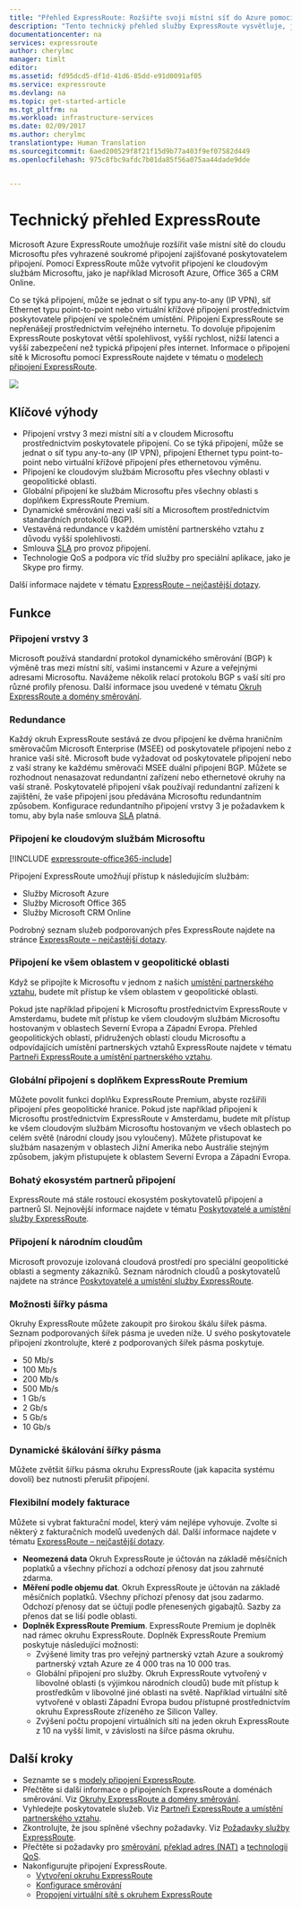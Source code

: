 ```yaml
---
title: "Přehled ExpressRoute: Rozšiřte svoji místní síť do Azure pomocí vyhrazeného soukromého připojení | Dokumentace Microsoftu"
description: "Tento technický přehled služby ExpressRoute vysvětluje, jak funguje spojení ExpressRoute a jak můžete svoji místní síť rozšířit do Azure pomocí vyhrazeného soukromého připojení."
documentationcenter: na
services: expressroute
author: cherylmc
manager: timlt
editor: 
ms.assetid: fd95dcd5-df1d-41d6-85dd-e91d0091af05
ms.service: expressroute
ms.devlang: na
ms.topic: get-started-article
ms.tgt_pltfrm: na
ms.workload: infrastructure-services
ms.date: 02/09/2017
ms.author: cherylmc
translationtype: Human Translation
ms.sourcegitcommit: 6aed200529f8f21f15d9b77a403f9ef07582d449
ms.openlocfilehash: 975c8fbc9afdc7b01da85f56a075aa44dade9dde


---
```

# <a name="expressroute-technical-overview"></a>Technický přehled ExpressRoute
Microsoft Azure ExpressRoute umožňuje rozšířit vaše místní sítě do cloudu Microsoftu přes vyhrazené soukromé připojení zajišťované poskytovatelem připojení. Pomocí ExpressRoute může vytvořit připojení ke cloudovým službám Microsoftu, jako je například Microsoft Azure, Office 365 a CRM Online. 

Co se týká připojení, může se jednat o síť typu any-to-any (IP VPN), síť Ethernet typu point-to-point nebo virtuální křížové připojení prostřednictvím poskytovatele připojení ve společném umístění. Připojení ExpressRoute se nepřenášejí prostřednictvím veřejného internetu. To dovoluje připojením ExpressRoute poskytovat větší spolehlivost, vyšší rychlost, nižší latenci a vyšší zabezpečení než typická připojení přes internet. Informace o připojení sítě k Microsoftu pomocí ExpressRoute najdete v tématu o [modelech připojení ExpressRoute](expressroute-connectivity-models.md).

![](./media/expressroute-introduction/expressroute-connection-overview-diagram.png)

## <a name="key-benefits"></a>Klíčové výhody

* Připojení vrstvy 3 mezi místní sítí a v cloudem Microsoftu prostřednictvím poskytovatele připojení. Co se týká připojení, může se jednat o síť typu any-to-any (IP VPN), připojení Ethernet typu point-to-point nebo virtuální křížové připojení přes ethernetovou výměnu.
* Připojení ke cloudovým službám Microsoftu přes všechny oblasti v geopolitické oblasti.
* Globální připojení ke službám Microsoftu přes všechny oblasti s doplňkem ExpressRoute Premium.
* Dynamické směrování mezi vaší sítí a Microsoftem prostřednictvím standardních protokolů (BGP).
* Vestavěná redundance v každém umístění partnerského vztahu z důvodu vyšší spolehlivosti.
* Smlouva [SLA](https://azure.microsoft.com/support/legal/sla/) pro provoz připojení.
* Technologie QoS a podpora víc tříd služby pro speciální aplikace, jako je Skype pro firmy.

Další informace najdete v tématu [ExpressRoute – nejčastější dotazy](expressroute-faqs.md).

## <a name="features"></a>Funkce

### <a name="layer-3-connectivity"></a>Připojení vrstvy 3
Microsoft používá standardní protokol dynamického směrování (BGP) k výměně tras mezi místní sítí, vašimi instancemi v Azure a veřejnými adresami Microsoftu.  Navážeme několik relací protokolu BGP s vaší sítí pro různé profily přenosu. Další informace jsou uvedené v tématu [Okruh ExpressRoute a domény směrování](expressroute-circuit-peerings.md).

### <a name="redundancy"></a>Redundance
Každý okruh ExpressRoute sestává ze dvou připojení ke dvěma hraničním směrovačům Microsoft Enterprise (MSEE) od poskytovatele připojení nebo z hranice vaší sítě. Microsoft bude vyžadovat od poskytovatele připojení nebo z vaší strany ke každému směrovači MSEE duální připojení BGP. Můžete se rozhodnout nenasazovat redundantní zařízení nebo ethernetové okruhy na vaší straně. Poskytovatelé připojení však používají redundantní zařízení k zajištění, že vaše připojení jsou předávána Microsoftu redundantním způsobem. Konfigurace redundantního připojení vrstvy 3 je požadavkem k tomu, aby byla naše smlouva [SLA](https://azure.microsoft.com/support/legal/sla/) platná. 

### <a name="connectivity-to-microsoft-cloud-services"></a>Připojení ke cloudovým službám Microsoftu
[!INCLUDE [expressroute-office365-include](../../includes/expressroute-office365-include.md)]

Připojení ExpressRoute umožňují přístup k následujícím službám:

* Služby Microsoft Azure
* Služby Microsoft Office 365
* Služby Microsoft CRM Online 

Podrobný seznam služeb podporovaných přes ExpressRoute najdete na stránce [ExpressRoute – nejčastější dotazy](expressroute-faqs.md).

### <a name="connectivity-to-all-regions-within-a-geopolitical-region"></a>Připojení ke všem oblastem v geopolitické oblasti
Když se připojíte k Microsoftu v jednom z našich [umístění partnerského vztahu](expressroute-locations.md), budete mít přístup ke všem oblastem v geopolitické oblasti. 

Pokud jste například připojení k Microsoftu prostřednictvím ExpressRoute v Amsterdamu, budete mít přístup ke všem cloudovým službám Microsoftu hostovaným v oblastech Severní Evropa a Západní Evropa. Přehled geopolitických oblastí, přidružených oblastí cloudu Microsoftu a odpovídajících umístění partnerských vztahů ExpressRoute najdete v tématu [Partneři ExpressRoute a umístění partnerského vztahu](expressroute-locations.md).

### <a name="global-connectivity-with-expressroute-premium-add-on"></a>Globální připojení s doplňkem ExpressRoute Premium
Můžete povolit funkci doplňku ExpressRoute Premium, abyste rozšířili připojení přes geopolitické hranice. Pokud jste například připojení k Microsoftu prostřednictvím ExpressRoute v Amsterdamu, budete mít přístup ke všem cloudovým službám Microsoftu hostovaným ve všech oblastech po celém světě (národní cloudy jsou vyloučeny). Můžete přistupovat ke službám nasazeným v oblastech Jižní Amerika nebo Austrálie stejným způsobem, jakým přistupujete k oblastem Severní Evropa a Západní Evropa.

### <a name="rich-connectivity-partner-ecosystem"></a>Bohatý ekosystém partnerů připojení
ExpressRoute má stále rostoucí ekosystém poskytovatelů připojení a partnerů SI. Nejnovější informace najdete v tématu [Poskytovatelé a umístění služby ExpressRoute](expressroute-locations.md).

### <a name="connectivity-to-national-clouds"></a>Připojení k národním cloudům
Microsoft provozuje izolovaná cloudová prostředí pro speciální geopolitické oblasti a segmenty zákazníků. Seznam národních cloudů a poskytovatelů najdete na stránce [Poskytovatelé a umístění služby ExpressRoute](expressroute-locations.md).

### <a name="bandwidth-options"></a>Možnosti šířky pásma
Okruhy ExpressRoute můžete zakoupit pro širokou škálu šířek pásma. Seznam podporovaných šířek pásma je uveden níže. U svého poskytovatele připojení zkontrolujte, které z podporovaných šířek pásma poskytuje.

* 50 Mb/s
* 100 Mb/s
* 200 Mb/s
* 500 Mb/s
* 1 Gb/s
* 2 Gb/s
* 5 Gb/s
* 10 Gb/s

### <a name="dynamic-scaling-of-bandwidth"></a>Dynamické škálování šířky pásma
Můžete zvětšit šířku pásma okruhu ExpressRoute (jak kapacita systému dovolí) bez nutnosti přerušit připojení. 

### <a name="flexible-billing-models"></a>Flexibilní modely fakturace
Můžete si vybrat fakturační model, který vám nejlépe vyhovuje. Zvolte si některý z fakturačních modelů uvedených dál. Další informace najdete v tématu [ExpressRoute – nejčastější dotazy](expressroute-faqs.md).

* **Neomezená data** Okruh ExpressRoute je účtován na základě měsíčních poplatků a všechny příchozí a odchozí přenosy dat jsou zahrnuté zdarma. 
* **Měření podle objemu dat**. Okruh ExpressRoute je účtován na základě měsíčních poplatků. Všechny příchozí přenosy dat jsou zadarmo. Odchozí přenosy dat se účtují podle přenesených gigabajtů. Sazby za přenos dat se liší podle oblasti.
* **Doplněk ExpressRoute Premium**. ExpressRoute Premium je doplněk nad rámec okruhu ExpressRoute. Doplněk ExpressRoute Premium poskytuje následující možnosti: 
  * Zvýšené limity tras pro veřejný partnerský vztah Azure a soukromý partnerský vztah Azure ze 4 000 tras na 10 000 tras.
  * Globální připojení pro služby. Okruh ExpressRoute vytvořený v libovolné oblasti (s výjimkou národních cloudů) bude mít přístup k prostředkům v libovolné jiné oblasti na světě. Například virtuální sítě vytvořené v oblasti Západní Evropa budou přístupné prostřednictvím okruhu ExpressRoute zřízeného ze Silicon Valley.
  * Zvýšení počtu propojení virtuálních sítí na jeden okruh ExpressRoute z 10 na vyšší limit, v závislosti na šířce pásma okruhu.

## <a name="next-steps"></a>Další kroky

* Seznamte se s [modely připojení ExpressRoute](expressroute-connectivity-models.md).
* Přečtěte si další informace o připojeních ExpressRoute a doménách směrování. Viz [Okruhy ExpressRoute a domény směrování](expressroute-circuit-peerings.md).
* Vyhledejte poskytovatele služeb. Viz [Partneři ExpressRoute a umístění partnerského vztahu](expressroute-locations.md).
* Zkontrolujte, že jsou splněné všechny požadavky. Viz [Požadavky služby ExpressRoute](expressroute-prerequisites.md).
* Přečtěte si požadavky pro [směrování](expressroute-routing.md), [překlad adres (NAT)](expressroute-nat.md) a [technologii QoS](expressroute-qos.md).
* Nakonfigurujte připojení ExpressRoute.
  * [Vytvoření okruhu ExpressRoute](expressroute-howto-circuit-portal-resource-manager.md)
  * [Konfigurace směrování](expressroute-howto-routing-portal-resource-manager.md)
  * [Propojení virtuální sítě s okruhem ExpressRoute](expressroute-howto-linkvnet-portal-resource-manager.md)


<!--HONumber=Feb17_HO2-->


